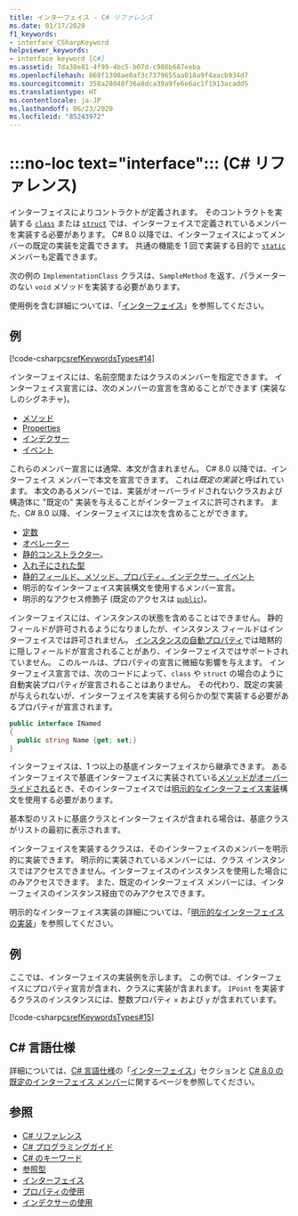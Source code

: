 ```yaml
---
title: インターフェイス - C# リファレンス
ms.date: 01/17/2020
f1_keywords:
- interface_CSharpKeyword
helpviewer_keywords:
- interface keyword [C#]
ms.assetid: 7da38e81-4f99-4bc5-b07d-c986b687eeba
ms.openlocfilehash: 869f1398ae0af3c7379655aa018a9f4aacb934d7
ms.sourcegitcommit: 358a28048f36a8dca39a9fe6e6ac1f1913acadd5
ms.translationtype: HT
ms.contentlocale: ja-JP
ms.lasthandoff: 06/23/2020
ms.locfileid: "85243972"
---
```

# <a name="no-loc-textinterface-c-reference"></a>:::no-loc text="interface"::: (C# リファレンス)

インターフェイスによりコントラクトが定義されます。 そのコントラクトを実装する [`class`](class.md) または [`struct`](../builtin-types/struct.md) では、インターフェイスで定義されているメンバーを実装する必要があります。 C# 8.0 以降では、インターフェイスによってメンバーの既定の実装を定義できます。 共通の機能を 1 回で実装する目的で [`static`](static.md) メンバーも定義できます。

次の例の `ImplementationClass` クラスは、`SampleMethod` を返す、パラメーターのない `void` メソッドを実装する必要があります。

使用例を含む詳細については、「[インターフェイス](../../programming-guide/interfaces/index.md)」を参照してください。

## <a name="example"></a>例

[!code-csharp[csrefKeywordsTypes#14](~/samples/snippets/csharp/VS_Snippets_VBCSharp/csrefKeywordsTypes/CS/keywordsTypes.cs#14)]

インターフェイスには、名前空間またはクラスのメンバーを指定できます。 インターフェイス宣言には、次のメンバーの宣言を含めることができます (実装なしのシグネチャ)。

- [メソッド](../../programming-guide/classes-and-structs/methods.md)
- [Properties](../../programming-guide/classes-and-structs/using-properties.md)
- [インデクサー](../../programming-guide/indexers/using-indexers.md)
- [イベント](event.md)

これらのメンバー宣言には通常、本文が含まれません。 C# 8.0 以降では、インターフェイス メンバーで本文を宣言できます。 これは*既定の実装*と呼ばれています。 本文のあるメンバーでは、実装がオーバーライドされないクラスおよび構造体に "既定の" 実装を与えることがインターフェイスに許可されます。 また、C# 8.0 以降、インターフェイスには次を含めることができます。

- [定数](const.md)
- [オペレーター](../operators/operator-overloading.md)
- [静的コンストラクター](../../programming-guide/classes-and-structs/constructors.md#static-constructors)。
- [入れ子にされた型](../../programming-guide/classes-and-structs/nested-types.md)
- [静的フィールド、メソッド、プロパティ、インデクサー、イベント](static.md)
- 明示的なインターフェイス実装構文を使用するメンバー宣言。
- 明示的なアクセス修飾子 (既定のアクセスは [`public`](access-modifiers.md))。

インターフェイスには、インスタンスの状態を含めることはできません。 静的フィールドが許可されるようになりましたが、インスタンス フィールドはインターフェイスでは許可されません。 [インスタンスの自動プロパティ](../../programming-guide/classes-and-structs/auto-implemented-properties.md)では暗黙的に隠しフィールドが宣言されることがあり、インターフェイスではサポートされていません。 このルールは、プロパティの宣言に微細な影響を与えます。 インターフェイス宣言では、次のコードによって、`class` や `struct` の場合のように自動実装プロパティが宣言されることはありません。 その代わり、既定の実装が与えられないが、インターフェイスを実装する何らかの型で実装する必要があるプロパティが宣言されます。

```csharp
public interface INamed
{
  public string Name {get; set;}
}
```

インターフェイスは、1 つ以上の基底インターフェイスから継承できます。 あるインターフェイスで基底インターフェイスに実装されている[メソッドがオーバーライドされる](override.md)とき、そのインターフェイスでは[明示的なインターフェイス実装](../../programming-guide/interfaces/explicit-interface-implementation.md)構文を使用する必要があります。

基本型のリストに基底クラスとインターフェイスが含まれる場合は、基底クラスがリストの最初に表示されます。

インターフェイスを実装するクラスは、そのインターフェイスのメンバーを明示的に実装できます。 明示的に実装されているメンバーには、クラス インスタンスではアクセスできません。インターフェイスのインスタンスを使用した場合にのみアクセスできます。 また、既定のインターフェイス メンバーには、インターフェイスのインスタンス経由でのみアクセスできます。

明示的なインターフェイス実装の詳細については、「[明示的なインターフェイスの実装](../../programming-guide/interfaces/explicit-interface-implementation.md)」を参照してください。

## <a name="example"></a>例

ここでは、インターフェイスの実装例を示します。 この例では、インターフェイスにプロパティ宣言が含まれ、クラスに実装が含まれます。 `IPoint` を実装するクラスのインスタンスには、整数プロパティ `x` および `y` が含まれています。

[!code-csharp[csrefKeywordsTypes#15](~/samples/snippets/csharp/VS_Snippets_VBCSharp/csrefKeywordsTypes/CS/keywordsTypes.cs#15)]

## <a name="c-language-specification"></a>C# 言語仕様

詳細については、[C# 言語仕様](~/_csharplang/spec/introduction.md)の「[インターフェイス](~/_csharplang/spec/interfaces.md)」セクションと [C# 8.0 の既定のインターフェイス メンバー](~/_csharplang/proposals/csharp-8.0/default-interface-methods.md)に関するページを参照してください。

## <a name="see-also"></a>参照

- [C# リファレンス](../index.md)
- [C# プログラミングガイド](../../programming-guide/index.md)
- [C# のキーワード](index.md)
- [参照型](reference-types.md)
- [インターフェイス](../../programming-guide/interfaces/index.md)
- [プロパティの使用](../../programming-guide/classes-and-structs/using-properties.md)
- [インデクサーの使用](../../programming-guide/indexers/using-indexers.md)
